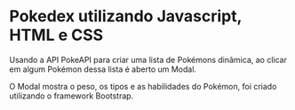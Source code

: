 # Pokedex utilizando Javascript, HTML e CSS 

Usando a API PokeAPI para criar uma lista de Pokémons dinâmica, ao clicar em algum Pokémon dessa lista é aberto um Modal. 

O Modal mostra o peso, os tipos e as habilidades do Pokémon, foi criado utilizando o framework Bootstrap.
